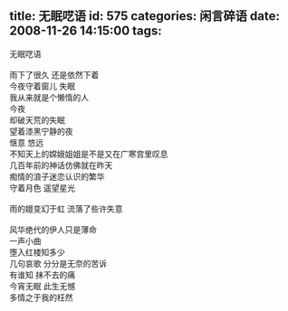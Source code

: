 title: 无眠呓语
id: 575
categories: 闲言碎语
date: 2008-11-26 14:15:00
tags:
---

无眠呓语
</br>
</br>雨下了很久 还是依然下着
</br>今夜守着窗儿 失眠
</br>我从来就是个懒惰的人
</br>今夜
</br>却破天荒的失眠
</br>望着漆黑宁静的夜
</br>惬意 悠远
</br>不知天上的嫦娥姐姐是不是又在广寒宫里叹息
</br>几百年前的神话仿佛就在昨天
</br>痴情的浪子迷恋认识的繁华
</br>守着月色 遥望星光
</br>
</br>雨的嬗变幻于虹 流落了些许失意
</br>
</br>风华绝代的伊人只是薄命
</br>一声小曲
</br>堕入红楼知多少
</br>几句哀歌 分分是无奈的苦诉
</br>有谁知 抹不去的痛
</br>今宵无眠 此生无憾
</br>多情之于我的枉然
